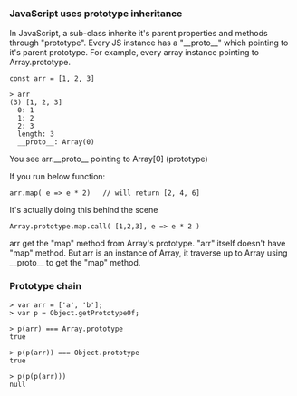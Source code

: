### JavaScript uses prototype inheritance

In JavaScript, a sub-class inherite it's parent properties and methods through "prototype".
Every JS instance has a "\_\_proto\_\_" which pointing to it's parent prototype. For example, every
array instance pointing to Array.prototype.

    const arr = [1, 2, 3]

    > arr
    (3) [1, 2, 3]
      0: 1
      1: 2
      2: 3
      length: 3
      __proto__: Array(0)
      
You see arr.\_\_proto\_\_ pointing to Array[0] (prototype)


If you run below function:

    arr.map( e => e * 2)   // will return [2, 4, 6]
    
It's actually doing this behind the scene

    Array.prototype.map.call( [1,2,3], e => e * 2 )
    
arr get the "map" method from Array's prototype. "arr" itself doesn't have "map" method.
But arr is an instance of Array, it traverse up to Array using \_\_proto\_\_ to get the "map" method.
    
### Prototype chain

    > var arr = ['a', 'b'];
    > var p = Object.getPrototypeOf;
    
    > p(arr) === Array.prototype
    true

    > p(p(arr)) === Object.prototype
    true
    
    > p(p(p(arr)))
    null    
